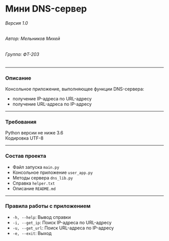 # Мини DNS-сервер
###### Версия 1.0
###### Автор: Мельников Михей
###### Группа: ФТ-203
___

### Описание
Консольное приложение, выполняющее функции DNS-сервера:
- получение IP-адреса по URL-адресу
- получение URL-адреса по IP-адресу
___
### Требования
Python версии не ниже 3.6  
Кодировка UTF-8
___
### Состав проекта
- Файл запуска `main.py`
- Консольное приложение `user_app.py`
- Методы сервера `dns_lib.py`
- Справка `helper.txt`
- Описание `README.md`
___
### Правила работы с приложением
- `-h, --help`: Вывод справки
- `-i, --get_ip`: Поиск IP-адреса по URL-адресу
- `-u, --get_url`: Поиск URL-адреса по IP-адресу
- `-e, --exit`: Выход